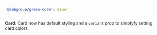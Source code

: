 ```yaml
---
'@sebgroup/green-core': minor
---
```


**Card:** Card now has default styling and a `variant` prop to simplyfy setting card colors
